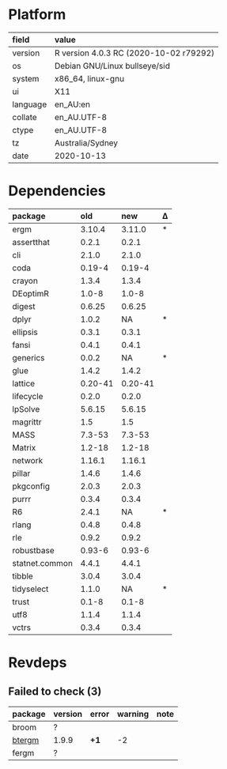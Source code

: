 # Platform

|field    |value                                  |
|:--------|:--------------------------------------|
|version  |R version 4.0.3 RC (2020-10-02 r79292) |
|os       |Debian GNU/Linux bullseye/sid          |
|system   |x86_64, linux-gnu                      |
|ui       |X11                                    |
|language |en_AU:en                               |
|collate  |en_AU.UTF-8                            |
|ctype    |en_AU.UTF-8                            |
|tz       |Australia/Sydney                       |
|date     |2020-10-13                             |

# Dependencies

|package        |old     |new     |Δ  |
|:--------------|:-------|:-------|:--|
|ergm           |3.10.4  |3.11.0  |*  |
|assertthat     |0.2.1   |0.2.1   |   |
|cli            |2.1.0   |2.1.0   |   |
|coda           |0.19-4  |0.19-4  |   |
|crayon         |1.3.4   |1.3.4   |   |
|DEoptimR       |1.0-8   |1.0-8   |   |
|digest         |0.6.25  |0.6.25  |   |
|dplyr          |1.0.2   |NA      |*  |
|ellipsis       |0.3.1   |0.3.1   |   |
|fansi          |0.4.1   |0.4.1   |   |
|generics       |0.0.2   |NA      |*  |
|glue           |1.4.2   |1.4.2   |   |
|lattice        |0.20-41 |0.20-41 |   |
|lifecycle      |0.2.0   |0.2.0   |   |
|lpSolve        |5.6.15  |5.6.15  |   |
|magrittr       |1.5     |1.5     |   |
|MASS           |7.3-53  |7.3-53  |   |
|Matrix         |1.2-18  |1.2-18  |   |
|network        |1.16.1  |1.16.1  |   |
|pillar         |1.4.6   |1.4.6   |   |
|pkgconfig      |2.0.3   |2.0.3   |   |
|purrr          |0.3.4   |0.3.4   |   |
|R6             |2.4.1   |NA      |*  |
|rlang          |0.4.8   |0.4.8   |   |
|rle            |0.9.2   |0.9.2   |   |
|robustbase     |0.93-6  |0.93-6  |   |
|statnet.common |4.4.1   |4.4.1   |   |
|tibble         |3.0.4   |3.0.4   |   |
|tidyselect     |1.1.0   |NA      |*  |
|trust          |0.1-8   |0.1-8   |   |
|utf8           |1.1.4   |1.1.4   |   |
|vctrs          |0.3.4   |0.3.4   |   |

# Revdeps

## Failed to check (3)

|package                      |version |error  |warning |note |
|:----------------------------|:-------|:------|:-------|:----|
|broom                        |?       |       |        |     |
|[btergm](failures.md#btergm) |1.9.9   |__+1__ |-2      |     |
|fergm                        |?       |       |        |     |

